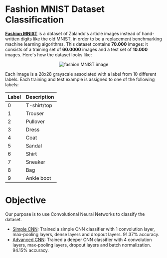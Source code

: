 # Fashion MNIST Dataset Classification
**[Fashion MNIST](https://github.com/zalandoresearch/fashion-mnist)** is a dataset of Zalando's article images instead of hand-written digits like the old MNIST, in order to be a replacement benchmarking machine learning algorithms. This dataset contains **70.000** images: it consists of a training set of **60.0000** images and a test set of **10.000** images. Here's how the dataset looks like:

<p align="center">
  <img src="https://i.imgur.com/bkIfejC.png" alt="fashion MNIST image"/>
</p>
Each image is a 28x28 grayscale associated with a label from 10 different labels.
Each training and test example is assigned to one of the following labels:

| Label | Description |
| --- | --- |
| 0 | T-shirt/top |
| 1 | Trouser |
| 2 | Pullover |
| 3 | Dress |
| 4 | Coat |
| 5 | Sandal |
| 6 | Shirt |
| 7 | Sneaker |
| 8 | Bag |
| 9 | Ankle boot |

# Objective
Our purpose is to use Convolutional Neural Networks to classify the dataset.
* [Simple CNN](http://nbviewer.jupyter.org/github/Alicia6N/fashion-mnist-cnn/blob/master/Basic-CNN-model.ipynb): Trained a simple CNN classifier with 1 convolution layer, max-pooling layers, dense layers and dropout layers. 91.37% accuracy.
* [Advanced CNN](http://nbviewer.jupyter.org/github/Alicia6N/fashion-mnist-cnn/blob/master/Advanced-CNN-model.ipynb): Trained a deeper CNN classifier with 4 convolution layers, max-pooling layers, dropout layers and batch normalization. 94.15% accuracy.
